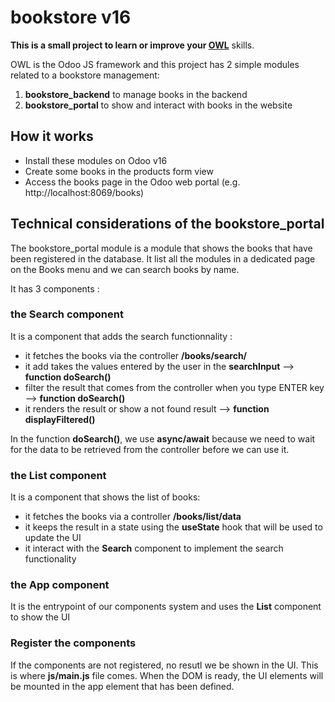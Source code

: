 # bookstore v16

**This is a small project to learn or improve your [OWL](https://github.com/odoo/owl)** skills.

OWL is the Odoo JS framework and this project has 2 simple modules related to a bookstore management:

1. **bookstore_backend** to manage books in the backend
2. **bookstore_portal** to show and interact with books in the website

## How it works

- Install these modules on Odoo v16
- Create some books in the products form view
- Access the books page in the Odoo web portal (e.g. http://localhost:8069/books)

## Technical considerations of the bookstore_portal 

The bookstore_portal module is a module that shows the books that have been registered in the database.
It list all the modules in a dedicated page on the Books menu and we can search books by name.

It has 3 components :

### the Search component

It is a component that adds the search functionnality :
- it fetches the books via the controller **/books/search/**
- it add takes the values entered by the user in the **searchInput** --> **function doSearch()**
- filter the result that comes from the controller when you type ENTER key --> **function doSearch()**
- it renders the result or show a not found result --> **function displayFiltered()**

In the function **doSearch()**, we use **async/await** because we need to wait for the data to be retrieved from the controller before we can use it.

### the List component

It is a component that shows the list of books:
- it fetches the books via a controller **/books/list/data**
- it keeps the result in a state using the **useState** hook that will be used to update the UI
- it interact with the **Search** component to implement the search  functionality

### the App component

It is the entrypoint of our components system and uses the **List** component to show the UI

### Register the components

If the components are not registered, no resutl we be shown in the UI. This is where **js/main.js** file comes.
When the DOM is ready, the UI elements will be mounted in the app element that has been defined.

